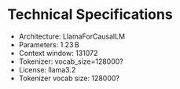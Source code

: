 # Technical Specifications

- Architecture: LlamaForCausalLM
- Parameters: 1.23 B
- Context window: 131072
- Tokenizer: vocab_size=128000?
- License: llama3.2
- Tokenizer vocab size: 128000?